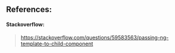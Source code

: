 ## References:

#### Stackoverflow:

> https://stackoverflow.com/questions/59583563/passing-ng-template-to-child-component
